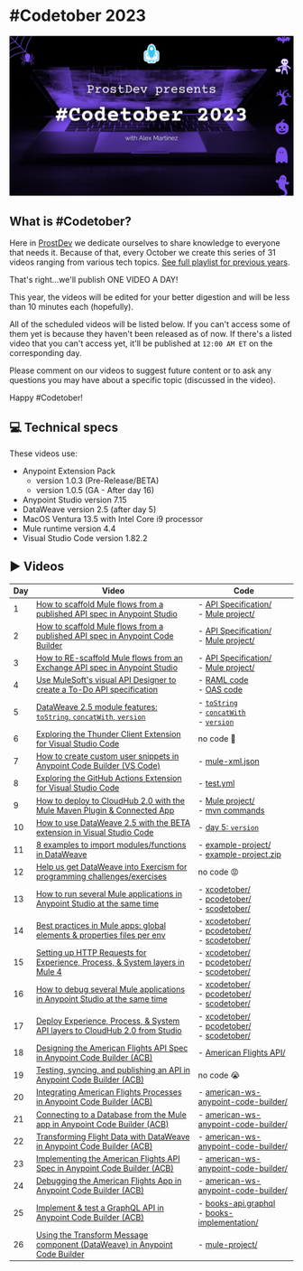 # #Codetober 2023

<p align="center">
    <img src="/images/coverimage.png" width="800">
</p>

## What is #Codetober?

Here in [ProstDev](https://www.prostdev.com/) we dedicate ourselves to share knowledge to everyone that needs it. Because of that, every October we create this series of 31 videos ranging from various tech topics. [See full playlist for previous years](https://www.youtube.com/playlist?list=PLb61lESgk6hhKwJpM565UJVS5CxVZ4D1u).

That's right...we'll publish ONE VIDEO A DAY!

This year, the videos will be edited for your better digestion and will be less than 10 minutes each (hopefully).

All of the scheduled videos will be listed below. If you can't access some of them yet is because they haven't been released as of now. If there's a listed video that you can't access yet, it'll be published at `12:00 AM ET` on the corresponding day.

Please comment on our videos to suggest future content or to ask any questions you may have about a specific topic (discussed in the video).

Happy #Codetober!

## 💻 Technical specs

These videos use:

- Anypoint Extension Pack 
  - version 1.0.3 (Pre-Release/BETA)
  - version 1.0.5 (GA - After day 16)
- Anypoint Studio version 7.15 
- DataWeave version 2.5 (after day 5)
- MacOS Ventura 13.5 with Intel Core i9 processor
- Mule runtime version 4.4 
- Visual Studio Code version 1.82.2

## ▶️ Videos

| Day | Video | Code
|-|-|-
| 1 | [How to scaffold Mule flows from a published API spec in Anypoint Studio](https://youtu.be/PHfN7Ah9mpc) | - [API Specification/](/day1/api-spec/)</br>- [Mule project/](/day1/mule-app/)
| 2 | [How to scaffold Mule flows from a published API spec in Anypoint Code Builder](https://youtu.be/59PQL1FfM_g) | - [API Specification/](/day2/api-spec/)</br>- [Mule project/](/day2/mule-app/)
| 3 | [How to RE-scaffold Mule flows from an Exchange API spec in Anypoint Studio](https://youtu.be/Wl9D72kBjso) | - [API Specification/](/day3/api-spec/)</br>- [Mule project/](/day3/mule-app/)
| 4 | [Use MuleSoft's visual API Designer to create a To-Do API specification](https://youtu.be/8TqtcafHNT8) | - [RAML code](/day4/api.raml)</br>- [OAS code](/day4/api.json)
| 5 | [DataWeave 2.5 module features: `toString`, `concatWith`, `version`](https://youtu.be/CY2WeiTAgvk) | - [`toString`](https://dataweave.mulesoft.com/learn/playground?projectMethod=GHRepo&repo=ProstDev%2Fcodetober23&path=day5%2FtoString)</br>- [`concatWith`](https://dataweave.mulesoft.com/learn/playground?projectMethod=GHRepo&repo=ProstDev%2Fcodetober23&path=day5%2FconcatWith)</br>- [`version`](https://dataweave.mulesoft.com/learn/playground?projectMethod=GHRepo&repo=ProstDev%2Fcodetober23&path=day5%2Fversion)
| 6 | [Exploring the Thunder Client Extension for Visual Studio Code](https://youtu.be/oIN0tLa8zQ4) | no code 🥹
| 7 | [How to create custom user snippets in Anypoint Code Builder (VS Code)](https://youtu.be/pVJuvrf1_tM) | - [mule-xml.json](/day7/mule-xml.json)
| 8 | [Exploring the GitHub Actions Extension for Visual Studio Code](https://youtu.be/COXOGBnmsSI) | - [test.yml](/day8/test.yml)
| 9 | [How to deploy to CloudHub 2.0 with the Mule Maven Plugin & Connected App](https://youtu.be/r3V81EgFdGY) | - [Mule project/](/day9/mymuleapp/)</br>- [mvn commands](/day9/commands.md)
| 10 | [How to use DataWeave 2.5 with the BETA extension in Visual Studio Code](https://youtu.be/x_g-v6gJnbY) | - [day 5: `version`](https://dataweave.mulesoft.com/learn/playground?projectMethod=GHRepo&repo=ProstDev%2Fcodetober23&path=day5%2Fversion)
| 11 | [8 examples to import modules/functions in DataWeave](https://youtu.be/Uzz2_yO-DJQ) | - [example-project/](/day11/example-project/)</br>- [example-project.zip](/day11/example-project.zip)
| 12 | [Help us get DataWeave into Exercism for programming challenges/exercises](https://youtu.be/svRDoS1UbOY) | no code 😡
| 13 | [How to run several Mule applications in Anypoint Studio at the same time](https://youtu.be/45XW5Gu4Pgo) | - [xcodetober/](/day13/xcodetober/)</br>- [pcodetober/](/day13/pcodetober/)</br>- [scodetober/](/day13/scodetober/)
| 14 | [Best practices in Mule apps: global elements & properties files per env](https://youtu.be/vccXdAiup3o) | - [xcodetober/](/day14/xcodetober/)</br>- [pcodetober/](/day14/pcodetober/)</br>- [scodetober/](/day14/scodetober/)
| 15 | [Setting up HTTP Requests for Experience, Process, & System layers in Mule 4](https://youtu.be/vjuS_o12FMA) | - [xcodetober/](/day15/xcodetober/)</br>- [pcodetober/](/day15/pcodetober/)</br>- [scodetober/](/day15/scodetober/)
| 16 | [How to debug several Mule applications in Anypoint Studio at the same time](https://youtu.be/KwlV7BC8lOY) | - [xcodetober/](/day16/xcodetober/)</br>- [pcodetober/](/day16/pcodetober/)</br>- [scodetober/](/day16/scodetober/)
| 17 | [Deploy Experience, Process, & System API layers to CloudHub 2.0 from Studio](https://youtu.be/s9Vd31XAPRM) | - [xcodetober/](/day17/xcodetober/)</br>- [pcodetober/](/day17/pcodetober/)</br>- [scodetober/](/day17/scodetober/)
| 18 | [Designing the American Flights API Spec in Anypoint Code Builder (ACB)](https://youtu.be/Plmry5Usq5U) | - [American Flights API/](/day18/American%20Flights%20API/)
| 19 | [Testing, syncing, and publishing an API in Anypoint Code Builder (ACB)](https://youtu.be/mLm34YPn180) | no code 😭
| 20 | [Integrating American Flights Processes in Anypoint Code Builder (ACB)](https://youtu.be/hAHosASL-cA) | - [american-ws-anypoint-code-builder/](/day20/american-ws-anypoint-code-builder/)
| 21 | [Connecting to a Database from the Mule app in Anypoint Code Builder (ACB)](https://youtu.be/PFrBliD2W7I) | - [american-ws-anypoint-code-builder/](/day21/american-ws-anypoint-code-builder/)
| 22 | [Transforming Flight Data with DataWeave in Anypoint Code Builder (ACB)](https://youtu.be/62w45KzekXM) | - [american-ws-anypoint-code-builder/](/day22/american-ws-anypoint-code-builder/)
| 23 | [Implementing the American Flights API Spec in Anypoint Code Builder (ACB)](https://youtu.be/UxDPOjUZUCg) | - [american-ws-anypoint-code-builder/](/day23/american-ws-anypoint-code-builder/)
| 24 | [Debugging the American Flights App in Anypoint Code Builder (ACB)](https://youtu.be/DZGkrtxTyNY) | - [american-ws-anypoint-code-builder/](/day24/american-ws-anypoint-code-builder/)
| 25 | [Implement & test a GraphQL API in Anypoint Code Builder (ACB)](https://youtu.be/la0GM2KUbio) | - [books-api.graphql](/day25/books-api.graphql)</br>- [books-implementation/](/day25/books-implementation/)
| 26 | [Using the Transform Message component (DataWeave) in Anypoint Code Builder](https://youtu.be/v7Qv3s_RDK0) | - [mule-project/](/day26/mule-project/)